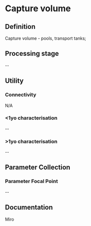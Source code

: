 # Capture volume
<!-- 
{: .no_toc .text-delta }
* TOC
{:toc} -->

## Definition

Capture volume - pools, transport tanks;

## Processing stage

--

## Utility 
### Connectivity

N/A

### <1yo characterisation

--

### >1yo characterisation

--

## Parameter Collection
### Parameter Focal Point

--

## Documentation

Miro